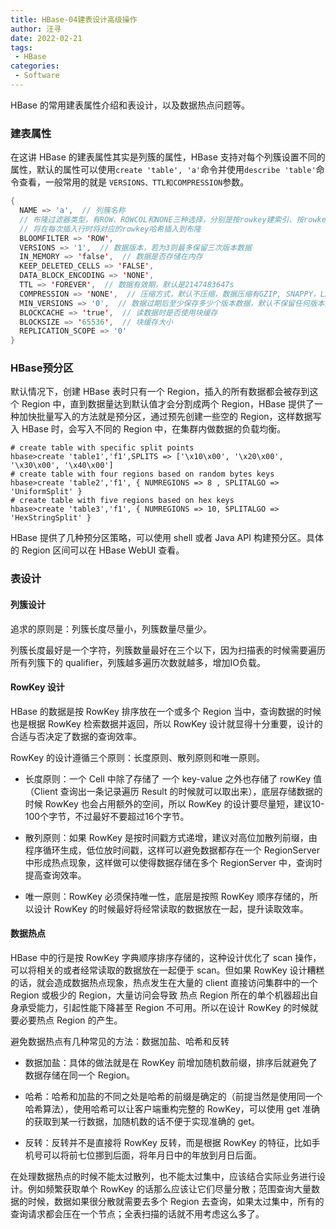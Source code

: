 ```yaml
---
title: HBase-04建表设计高级操作
author: 汪寻
date: 2022-02-21
tags:
 - HBase
categories:
 - Software
---
```


HBase 的常用建表属性介绍和表设计，以及数据热点问题等。

<!-- more -->

### 建表属性

在这讲 HBase 的建表属性其实是列簇的属性，HBase 支持对每个列簇设置不同的属性，默认的属性可以使用`create 'table', 'a'`命令并使用`describe 'table'`命令查看，一般常用的就是 `VERSIONS、TTL和COMPRESSION`参数。

```scala
{
  NAME => 'a',  // 列簇名称
  // 布隆过滤器类型，有ROW、ROWCOL和NONE三种选择，分别是按rowkey建索引、按rowkey和qualifier联合建索引以及不使用布隆过滤器
  // 将在每次插入行时将对应的rowkey哈希插入到布隆
  BLOOMFILTER => 'ROW',  
  VERSIONS => '1',  // 数据版本，若为3则最多保留三次版本数据
  IN_MEMORY => 'false',  // 数据是否存储在内存
  KEEP_DELETED_CELLS => 'FALSE', 
  DATA_BLOCK_ENCODING => 'NONE', 
  TTL => 'FOREVER',  // 数据有效期，默认是2147483647s
  COMPRESSION => 'NONE',  // 压缩方式，默认不压缩，数据压缩有GZIP, SNAPPY，LZO
  MIN_VERSIONS => '0',  // 数据过期后至少保存多少个版本数据，默认不保留任何版本数据，只有在设置了TTL的时候生效，compact操作的时候执行
  BLOCKCACHE => 'true',  // 读数据时是否使用块缓存
  BLOCKSIZE => '65536',  // 块缓存大小
  REPLICATION_SCOPE => '0'
}
```

### HBase预分区

默认情况下，创建 HBase 表时只有一个 Region，插入的所有数据都会被存到这个 Region 中，直到数据量达到默认值才会分割成两个 Region，HBase 提供了一种加快批量写入的方法就是预分区，通过预先创建一些空的 Region，这样数据写入 HBase 时，会写入不同的 Region 中，在集群内做数据的负载均衡。

```shell
# create table with specific split points 
hbase>create 'table1','f1',SPLITS => ['\x10\x00', '\x20\x00', '\x30\x00', '\x40\x00'] 
# create table with four regions based on random bytes keys 
hbase>create 'table2','f1', { NUMREGIONS => 8 , SPLITALGO => 'UniformSplit' } 
# create table with five regions based on hex keys 
hbase>create 'table3','f1', { NUMREGIONS => 10, SPLITALGO => 'HexStringSplit' }
```

HBase 提供了几种预分区策略，可以使用 shell 或者 Java API 构建预分区。具体的 Region 区间可以在 HBase WebUI 查看。

### 表设计

#### 列簇设计

追求的原则是：列簇长度尽量小，列簇数量尽量少。

列簇长度最好是一个字符，列簇数量最好在三个以下，因为扫描表的时候需要遍历所有列簇下的 qualifier，列簇越多遍历次数就越多，增加IO负载。

#### RowKey 设计

HBase 的数据是按 RowKey 排序放在一个或多个 Region 当中，查询数据的时候也是根据 RowKey 检索数据并返回，所以 RowKey 设计就显得十分重要，设计的合适与否决定了数据的查询效率。

RowKey 的设计遵循三个原则：长度原则、散列原则和唯一原则。

- 长度原则：一个 Cell 中除了存储了 一个 key-value 之外也存储了 rowKey 值（Client 查询出一条记录遍历 Result 的时候就可以取出来），底层存储数据的时候 RowKey 也会占用额外的空间，所以 RowKey 的设计要尽量短，建议10-100个字节，不过最好不要超过16个字节。

- 散列原则：如果 RowKey 是按时间戳方式递增，建议对高位加散列前缀，由程序循环生成，低位放时间戳，这样可以避免数据都存在一个 RegionServer 中形成热点现象，这样做可以使得数据存储在多个 RegionServer 中，查询时提高查询效率。

- 唯一原则：RowKey 必须保持唯一性，底层是按照 RowKey 顺序存储的，所以设计 RowKey 的时候最好将经常读取的数据放在一起，提升读取效率。

#### 数据热点

HBase 中的行是按 RowKey 字典顺序排序存储的，这种设计优化了 scan 操作，可以将相关的或者经常读取的数据放在一起便于 scan。但如果 RowKey 设计糟糕的话，就会造成数据热点现象，热点发生在大量的 client 直接访问集群中的一个 Region 或极少的 Region，大量访问会导致 热点 Region 所在的单个机器超出自身承受能力，引起性能下降甚至 Region 不可用。所以在设计 RowKey 的时候就要必要热点 Region 的产生。

避免数据热点有几种常见的方法：数据加盐、哈希和反转

- 数据加盐：具体的做法就是在 RowKey 前增加随机数前缀，排序后就避免了数据存储在同一个 Region。

- 哈希：哈希和加盐的不同之处是哈希的前缀是确定的（前提当然是使用同一个哈希算法），使用哈希可以让客户端重构完整的 RowKey，可以使用 get 准确的获取到某一行数据，加随机数的话不便于实现准确的 get。

- 反转：反转并不是直接将 RowKey 反转，而是根据 RowKey 的特征，比如手机号可以将前七位挪到后面，将年月日中的年放到月日后面。

在处理数据热点的时候不能太过散列，也不能太过集中，应该结合实际业务进行设计。例如频繁获取单个 RowKey 的话那么应该让它们尽量分散；范围查询大量数据的时候，数据如果很分散就需要去多个 Region 去查询，如果太过集中，所有的查询请求都会压在一个节点；全表扫描的话就不用考虑这么多了。
